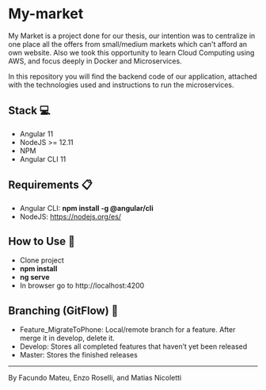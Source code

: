 # My-market


My Market is a project done for our thesis, our intention was to centralize in one place all the offers from small/medium markets which can't afford an own website. Also we took this opportunity to learn Cloud Computing using AWS, and focus deeply in Docker and Microservices.

In this repository you will find the backend code of our application, attached with the technologies used and instructions to run the microservices.

## Stack :computer:
- Angular 11
- NodeJS >= 12.11
- NPM
- Angular CLI 11

## Requirements :clipboard:
- Angular CLI: **npm install -g @angular/cli**
- NodeJS: https://nodejs.org/es/

## How to Use :pencil:
- Clone project
- **npm install**
- **ng serve**
- In browser go to http://localhost:4200

## Branching (GitFlow) :sparkler:
- Feature_MigrateToPhone: Local/remote branch for a feature. After merge it in develop, delete it.
- Develop: Stores all completed features that haven’t yet been released
- Master: Stores the finished releases

---
By Facundo Mateu, Enzo Roselli, and Matias Nicoletti
